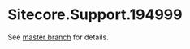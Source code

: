 # Sitecore.Support.194999

See [master branch](https://github.com/sitecoresupport/Sitecore.Support.194999) for details.